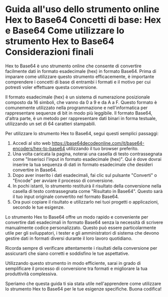 Guida all'uso dello strumento online Hex to Base64 Concetti di base: Hex e Base64 Come utilizzare lo strumento Hex to Base64 Considerazioni finali
==================================================================================================================================================

Hex to Base64 è uno strumento online che consente di convertire facilmente dati in formato esadecimale (hex) in formato Base64. Prima di imparare come utilizzare questo strumento efficacemente, è importante comprendere i concetti di base di entrambi i formati e il motivo per cui potresti voler effettuare questa conversione.

Il formato esadecimale (hex) è un sistema di numerazione posizionale composto da 16 simboli, che vanno da 0 a 9 e da A a F. Questo formato è comunemente utilizzato nella programmazione e nell'informatica per rappresentare sequenze di bit in modo più leggibile. Il formato Base64, d'altra parte, è un metodo per rappresentare dati binari in forma testuale, utilizzando un set di 64 caratteri stampabili.

Per utilizzare lo strumento Hex to Base64, segui questi semplici passaggi:

1. Accedi al sito web <https://base64decodeonline.com/it/base64-encoders/hex-to-base64> utilizzando il tuo browser preferito.
2. Una volta caricata la pagina, noterai una casella di testo contrassegnata come "Inserisci l'input in formato esadecimale (hex)". Qui è dove dovrai inserire la tua sequenza di dati in formato esadecimale che desideri convertire in Base64.
3. Dopo aver inserito i dati esadecimali, fai clic sul pulsante "Converti" o "Encode" per avviare il processo di conversione.
4. In pochi istanti, lo strumento restituirà il risultato della conversione nella casella di testo contrassegnata come "Risultato in Base64". Questo sarà il tuo input originale convertito nel formato Base64.
5. Ora puoi copiare il risultato e utilizzarlo nei tuoi progetti o applicazioni, secondo le tue esigenze.

Lo strumento Hex to Base64 offre un modo rapido e conveniente per convertire dati esadecimali in formato Base64 senza la necessità di scrivere manualmente codice personalizzato. Questo può essere particolarmente utile per gli sviluppatori, i tester e gli amministratori di sistema che devono gestire dati in formati diversi durante il loro lavoro quotidiano.

Ricorda sempre di verificare attentamente i risultati della conversione per assicurarti che siano corretti e soddisfino le tue aspettative.

Utilizzando questo strumento in modo efficiente, sarai in grado di semplificare il processo di conversione tra formati e migliorare la tua produttività complessiva.

Speriamo che questa guida ti sia stata utile nell'apprendere come utilizzare lo strumento Hex to Base64 per le tue esigenze specifiche. Buona codifica!